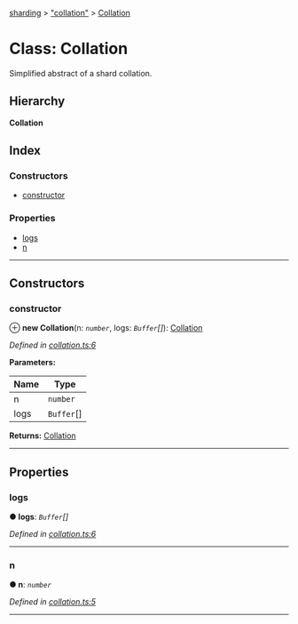 [sharding](../README.md) > ["collation"](../modules/_collation_.md) > [Collation](../classes/_collation_.collation.md)

# Class: Collation

Simplified abstract of a shard collation.

## Hierarchy

**Collation**

## Index

### Constructors

* [constructor](_collation_.collation.md#constructor)

### Properties

* [logs](_collation_.collation.md#logs)
* [n](_collation_.collation.md#n)

---

## Constructors

<a id="constructor"></a>

###  constructor

⊕ **new Collation**(n: *`number`*, logs: *`Buffer`[]*): [Collation](_collation_.collation.md)

*Defined in [collation.ts:6](https://github.com/ethereumjs/sharding/blob/77a3ca9/src/collation.ts#L6)*

**Parameters:**

| Name | Type |
| ------ | ------ |
| n | `number` |
| logs | `Buffer`[] |

**Returns:** [Collation](_collation_.collation.md)

___

## Properties

<a id="logs"></a>

###  logs

**● logs**: *`Buffer`[]*

*Defined in [collation.ts:6](https://github.com/ethereumjs/sharding/blob/77a3ca9/src/collation.ts#L6)*

___
<a id="n"></a>

###  n

**● n**: *`number`*

*Defined in [collation.ts:5](https://github.com/ethereumjs/sharding/blob/77a3ca9/src/collation.ts#L5)*

___

